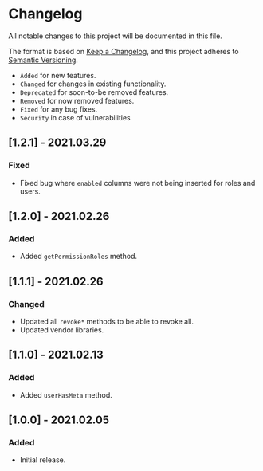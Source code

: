 # Changelog

All notable changes to this project will be documented in this file.

The format is based on [Keep a Changelog](https://keepachangelog.com/en/1.0.0/),
and this project adheres to [Semantic Versioning](https://semver.org/spec/v2.0.0.html).

- `Added` for new features.
- `Changed` for changes in existing functionality.
- `Deprecated` for soon-to-be removed features.
- `Removed` for now removed features.
- `Fixed` for any bug fixes.
- `Security` in case of vulnerabilities

## [1.2.1] - 2021.03.29

### Fixed

- Fixed bug where `enabled` columns were not being inserted for roles and users.

## [1.2.0] - 2021.02.26

### Added

- Added `getPermissionRoles` method.

## [1.1.1] - 2021.02.26

### Changed

- Updated all `revoke*` methods to be able to revoke all.
- Updated vendor libraries.

## [1.1.0] - 2021.02.13

### Added

- Added `userHasMeta` method.

## [1.0.0] - 2021.02.05

### Added

- Initial release.